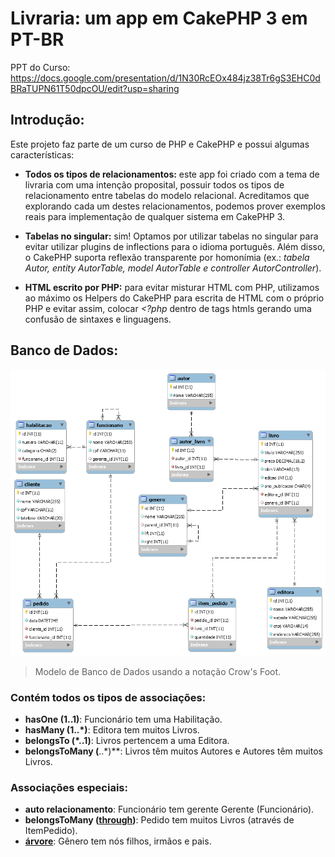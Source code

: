 # Livraria: um app em CakePHP 3 em PT-BR

PPT do Curso: https://docs.google.com/presentation/d/1N30RcEOx484jz38Tr6gS3EHC0dBRaTUPN61T50dpcOU/edit?usp=sharing

## Introdução:

Este projeto faz parte de um curso de PHP e CakePHP e possui algumas características:

 - **Todos os tipos de relacionamentos:** este app foi criado com a tema de livraria com uma intenção proposital, possuir todos os tipos de relacionamento entre tabelas do modelo relacional. Acreditamos que explorando cada um destes relacionamentos, podemos prover exemplos reais para implementação de qualquer sistema em CakePHP 3.

 - **Tabelas no singular:** sim! Optamos por utilizar tabelas no singular
   para evitar utilizar plugins de inflections para o idioma português.
   Além disso, o CakePHP suporta reflexão transparente por homonímia
   (ex.: *tabela Autor, entity AutorTable, model AutorTable e controller
   AutorController*).
   
 - **HTML escrito por PHP:** para evitar misturar HTML com PHP, utilizamos ao máximo os Helpers do CakePHP para escrita de HTML com o próprio PHP e evitar assim, colocar *<?php* dentro de tags htmls gerando uma confusão de sintaxes e linguagens.
   

## Banco de Dados:

![](https://github.com/celsowm/livraria-cakephp-pt-br/blob/master/model/livraria_model.png)

> Modelo de Banco de Dados usando a notação Crow's Foot.

### Contém todos os tipos de associações: 

- **hasOne (1..1)**: Funcionário tem uma Habilitação.
- **hasMany (1..*)**: Editora tem muitos Livros.
- **belongsTo (*..1)**: Livros pertencem a uma Editora.
- **belongsToMany (**..*)**: Livros têm muitos Autores e Autores têm muitos Livros.


### Associações especiais:

- **auto relacionamento**: Funcionário tem gerente Gerente (Funcionário).
- **belongsToMany ([through](https://book.cakephp.org/3.0/en/orm/associations.html#using-the-through-option))**: Pedido tem muitos Livros (através de ItemPedido).
- **[árvore](https://book.cakephp.org/3.0/en/orm/behaviors/tree.html)**: Gênero tem nós filhos, irmãos e pais.


